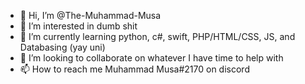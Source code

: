 - 👋 Hi, I’m @The-Muhammad-Musa
- 👀 I’m interested in dumb shit
- 🌱 I’m currently learning python, c#, swift, PHP/HTML/CSS, JS, and Databasing (yay uni)
- 💞️ I’m looking to collaborate on whatever I have time to help with
- 📫 How to reach me Muhammad Musa#2170 on discord

<!---
The-Muhammad-Musa/The-Muhammad-Musa is a ✨ special ✨ repository because its `README.md` (this file) appears on your GitHub profile.
You can click the Preview link to take a look at your changes.
--->
